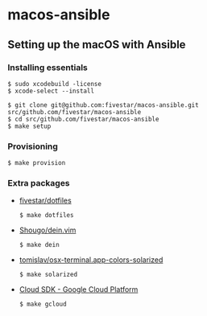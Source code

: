 # macos-ansible

## Setting up the macOS with Ansible

### Installing essentials

```console
$ sudo xcodebuild -license
$ xcode-select --install
```

```console
$ git clone git@github.com:fivestar/macos-ansible.git src/github.com/fivestar/macos-ansible
$ cd src/github.com/fivestar/macos-ansible
$ make setup
```

### Provisioning

```console
$ make provision
```

### Extra packages

* [fivestar/dotfiles](https://github.com/fivestar/dotfiles)
    ```console
    $ make dotfiles
    ```

* [Shougo/dein.vim](https://github.com/Shougo/dein.vim)
    ```console
    $ make dein
    ```

* [tomislav/osx-terminal.app-colors-solarized](https://github.com/tomislav/osx-terminal.app-colors-solarized)
    ```console
    $ make solarized
    ```

* [Cloud SDK - Google Cloud Platform](https://cloud.google.com/sdk/downloads#interactive)
    ```console
    $ make gcloud
    ```
